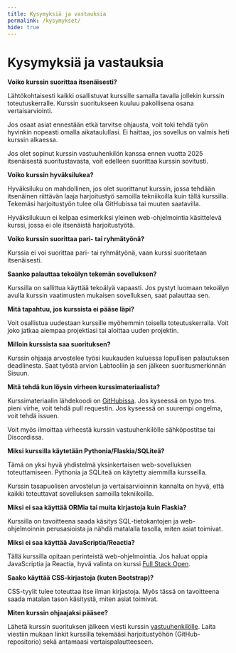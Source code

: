 ```yaml
---
title: Kysymyksiä ja vastauksia
permalink: /kysymykset/
hide: true
---
```


# Kysymyksiä ja vastauksia

**Voiko kurssin suorittaa itsenäisesti?**

Lähtökohtaisesti kaikki osallistuvat kurssille samalla tavalla jollekin kurssin toteutuskerralle. Kurssin suoritukseen kuuluu pakollisena osana vertaisarviointi.

Jos osaat asiat ennestään etkä tarvitse ohjausta, voit toki tehdä työn hyvinkin nopeasti omalla aikataulullasi. Ei haittaa, jos sovellus on valmis heti kurssin alkaessa.

Jos olet sopinut kurssin vastuuhenkilön kanssa ennen vuotta 2025 itsenäisestä suoritustavasta, voit edelleen suorittaa kurssin sovitusti.

**Voiko kurssin hyväksilukea?**

Hyväksiluku on mahdollinen, jos olet suorittanut kurssin, jossa tehdään itsenäinen riittävän laaja harjoitustyö samoilla tekniikoilla kuin tällä kurssilla. Tekemäsi harjoitustyön tulee olla GitHubissa tai muuten saatavilla.

Hyväksilukuun ei kelpaa esimerkiksi yleinen web-ohjelmointia käsittelevä kurssi, jossa ei ole itsenäistä harjoitustyötä.

**Voiko kurssin suorittaa pari- tai ryhmätyönä?**

Kurssia ei voi suorittaa pari- tai ryhmätyönä, vaan kurssi suoritetaan itsenäisesti.

**Saanko palauttaa tekoälyn tekemän sovelluksen?**

Kurssilla on sallittua käyttää tekoälyä vapaasti. Jos pystyt luomaan tekoälyn avulla kurssin vaatimusten mukaisen sovelluksen, saat palauttaa sen.

**Mitä tapahtuu, jos kurssista ei pääse läpi?**

Voit osallistua uudestaan kurssille myöhemmin toisella toteutuskerralla. Voit joko jatkaa aiempaa projektiasi tai aloittaa uuden projektin.

**Milloin kurssista saa suorituksen?**

Kurssin ohjaaja arvostelee työsi kuukauden kuluessa lopullisen palautuksen deadlinesta. Saat työstä arvion Labtooliin ja sen jälkeen suoritusmerkinnän Sisuun.

**Mitä tehdä kun löysin virheen kurssimateriaalista?**

Kurssimateriaalin lähdekoodi on [GitHubissa](https://github.com/hy-tikawe/materiaali). Jos kyseessä on typo tms. pieni virhe, voit tehdä pull requestin. Jos kyseessä on suurempi ongelma, voit tehdä issuen.

Voit myös ilmoittaa virheestä kurssin vastuuhenkilölle sähköpostitse tai Discordissa.

**Miksi kurssilla käytetään Pythonia/Flaskia/SQLiteä?**

Tämä on yksi hyvä yhdistelmä yksinkertaisen web-sovelluksen toteuttamiseen. Pythonia ja SQLiteä on käytetty aiemmilla kursseilla.

Kurssin tasapuolisen arvostelun ja vertaisarvioinnin kannalta on hyvä, että kaikki toteuttavat sovelluksen samoilla tekniikoilla.

**Miksi ei saa käyttää ORMia tai muita kirjastoja kuin Flaskia?**

Kurssilla on tavoitteena saada käsitys SQL-tietokantojen ja web-ohjelmoinnin perusasioista ja nähdä matalalla tasolla, miten asiat toimivat.

**Miksi ei saa käyttää JavaScriptia/Reactia?**

Tällä kurssilla opitaan perinteistä web-ohjelmointia. Jos haluat oppia JavaScriptia ja Reactia, hyvä valinta on kurssi [Full Stack Open](https://fullstackopen.com/).

**Saako käyttää CSS-kirjastoja (kuten Bootstrap)?**

CSS-tyylit tulee toteuttaa itse ilman kirjastoja. Myös tässä on tavoitteena saada matalan tason käsitystä, miten asiat toimivat.

**Miten kurssin ohjaajaksi pääsee?**

Lähetä kurssin suorituksen jälkeen viesti kurssin [vastuuhenkilölle](mailto:ahslaaks@cs.helsinki.fi). Laita viestiin mukaan linkit kurssilla tekemääsi harjoitustyöhön (GitHub-repositorio) sekä antamaasi vertaispalautteeseen.
